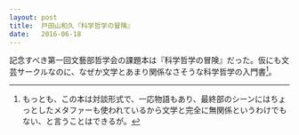 ```yaml
---
layout: post
title:  戸田山和久『科学哲学の冒険』
date:   2016-06-18
---
```



記念すべき第一回文藝部哲学会の課題本は『科学哲学の冒険』だった。仮にも文芸サークルなのに、なぜか文学とあまり関係なさそうな科学哲学の入門書[^1]。

[^1]: もっとも、この本は対談形式で、一応物語もあり、最終部のシーンにはちょっとしたメタファーも使われているから文学と完全に無関係というわけでもない、と言うことはできるが。
